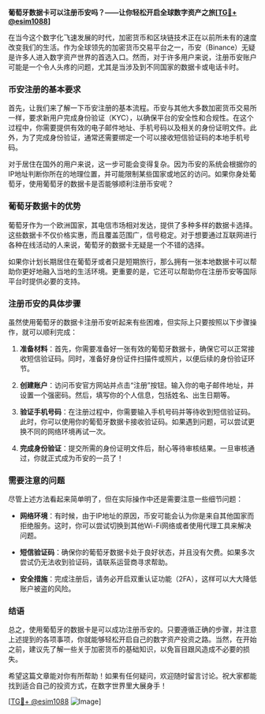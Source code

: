 **葡萄牙数据卡可以注册币安吗？——让你轻松开启全球数字资产之旅[[TG💪+ @esim1088](https://t.me/s/esim1088)]**

在当今这个数字化飞速发展的时代，加密货币和区块链技术正在以前所未有的速度改变我们的生活。作为全球领先的加密货币交易平台之一，币安（Binance）无疑是许多人进入数字资产世界的首选入口。然而，对于许多用户来说，注册币安账户可能是一个令人头疼的问题，尤其是当涉及到不同国家的数据卡或电话卡时。

### 币安注册的基本要求

首先，让我们来了解一下币安注册的基本流程。币安与其他大多数加密货币交易所一样，要求新用户完成身份验证（KYC），以确保平台的安全性和合规性。在这个过程中，你需要提供有效的电子邮件地址、手机号码以及相关的身份证明文件。此外，为了完成身份验证，通常还需要绑定一个可以接收短信验证码的本地手机号码。

对于居住在国外的用户来说，这一步可能会变得复杂。因为币安的系统会根据你的IP地址判断你所在的地理位置，并可能限制某些国家或地区的访问。如果你身处葡萄牙，使用葡萄牙的数据卡是否能够顺利注册币安呢？

### 葡萄牙数据卡的优势

葡萄牙作为一个欧洲国家，其电信市场相对发达，提供了多种多样的数据卡选择。这些数据卡不仅价格实惠，而且覆盖范围广，信号稳定。对于想要通过互联网进行各种在线活动的人来说，葡萄牙的数据卡无疑是一个不错的选择。

如果你计划长期居住在葡萄牙或者只是短期旅行，那么拥有一张本地数据卡可以帮助你更好地融入当地的生活环境。更重要的是，它还可以帮助你在注册币安等国际平台时提供必要的支持。

### 注册币安的具体步骤

虽然使用葡萄牙的数据卡注册币安听起来有些困难，但实际上只要按照以下步骤操作，就可以顺利完成：

1. **准备材料**：首先，你需要准备好一张有效的葡萄牙数据卡，确保它可以正常接收短信验证码。同时，准备好身份证件扫描件或照片，以便后续的身份验证环节。
   
2. **创建账户**：访问币安官方网站并点击“注册”按钮。输入你的电子邮件地址，并设置一个强密码。然后，填写你的个人信息，包括姓名、出生日期等。

3. **验证手机号码**：在注册过程中，你需要输入手机号码并等待收到短信验证码。此时，你可以使用你的葡萄牙数据卡接收验证码。如果遇到问题，可以尝试更换不同的网络环境再试一次。

4. **完成身份验证**：提交所需的身份证明文件后，耐心等待审核结果。一旦审核通过，你就正式成为币安的一员了！

### 需要注意的问题

尽管上述方法看起来简单明了，但在实际操作中还是需要注意一些细节问题：

- **网络环境**：有时候，由于IP地址的原因，币安可能会认为你是来自其他国家而拒绝服务。这时，你可以尝试切换到其他Wi-Fi网络或者使用代理工具来解决问题。
  
- **短信验证码**：确保你的葡萄牙数据卡处于良好状态，并且没有欠费。如果多次尝试仍无法收到验证码，请联系运营商寻求帮助。

- **安全措施**：完成注册后，请务必开启双重认证功能（2FA），这样可以大大降低账户被盗的风险。

### 结语

总之，使用葡萄牙的数据卡是可以成功注册币安的。只要遵循正确的步骤，并注意上述提到的各项事项，你就能够轻松开启自己的数字资产投资之路。当然，在开始之前，建议先了解一些关于加密货币的基础知识，以免盲目跟风造成不必要的损失。

希望这篇文章能对你有所帮助！如果有任何疑问，欢迎随时留言讨论。祝大家都能找到适合自己的投资方式，在数字世界里大展身手！

[[TG💪+ @esim1088](https://t.me/s/esim1088) ![Image](https://i.postimg.cc/4NQfJmqS/Snipaste-2025-05-13-00-14-12.png)]